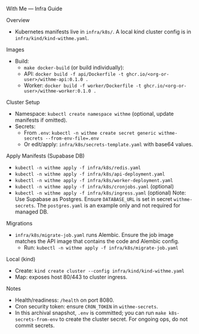 With Me — Infra Guide

Overview
- Kubernetes manifests live in `infra/k8s/`. A local kind cluster config is in `infra/kind/kind-withme.yaml`.

Images
- Build:
  - `make docker-build` (or build individually):
  - API: `docker build -f api/Dockerfile -t ghcr.io/<org-or-user>/withme-api:0.1.0 .`
  - Worker: `docker build -f worker/Dockerfile -t ghcr.io/<org-or-user>/withme-worker:0.1.0 .`

Cluster Setup
- Namespace: `kubectl create namespace withme` (optional, update manifests if omitted).
- Secrets:
  - From `.env`: `kubectl -n withme create secret generic withme-secrets --from-env-file=.env`
  - Or edit/apply: `infra/k8s/secrets-template.yaml` with base64 values.

Apply Manifests (Supabase DB)
- `kubectl -n withme apply -f infra/k8s/redis.yaml`
- `kubectl -n withme apply -f infra/k8s/api-deployment.yaml`
- `kubectl -n withme apply -f infra/k8s/worker-deployment.yaml`
- `kubectl -n withme apply -f infra/k8s/cronjobs.yaml` (optional)
- `kubectl -n withme apply -f infra/k8s/ingress.yaml` (optional)
Note: Use Supabase as Postgres. Ensure `DATABASE_URL` is set in secret `withme-secrets`. The `postgres.yaml` is an example only and not required for managed DB.

Migrations
- `infra/k8s/migrate-job.yaml` runs Alembic. Ensure the job image matches the API image that contains the code and Alembic config.
  - Run: `kubectl -n withme apply -f infra/k8s/migrate-job.yaml`

Local (kind)
- Create: `kind create cluster --config infra/kind/kind-withme.yaml`
- Map: exposes host 80/443 to cluster ingress.

Notes
- Health/readiness: `/health` on port 8080.
- Cron security token: ensure `CRON_TOKEN` in `withme-secrets`.
- In this archival snapshot, `.env` is committed; you can run `make k8s-secrets-from-env` to create the cluster secret. For ongoing ops, do not commit secrets.
